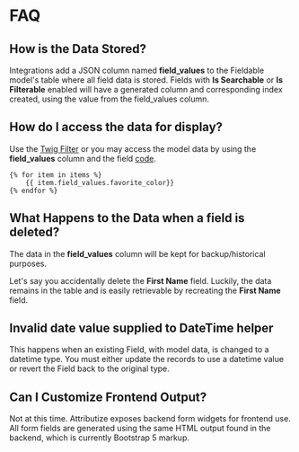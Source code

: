 # FAQ

## How is the Data Stored?
Integrations add a JSON column named **field_values** to the Fieldable model's table where all field data is stored.  Fields with **Is Searchable** or **Is Filterable** enabled will have a generated column and corresponding index created, using the value from the field_values column.

## How do I access the data for display?
Use the [Twig Filter](/attributize/usage/twigfilter.html#twig-filter) or you may access the model data by using the **field_values** column and the field [code](/attributize/usage/editor/tabs/settings.html).

``` twig
{% for item in items %}
    {{ item.field_values.favorite_color}}
{% endfor %}
```

## What Happens to the Data when a field is deleted?
The data in the **field_values** column will be kept for backup/historical purposes.

Let's say you accidentally delete the **First Name** field.  Luckily, the data remains in the table and is easily retrievable by recreating the **First Name** field. 

## Invalid date value supplied to DateTime helper
This happens when an existing Field, with model data, is changed to a datetime type.  You must either update the records to use a datetime value or revert the Field back to the original type.

## Can I Customize Frontend Output?
Not at this time.  Attributize exposes backend form widgets for frontend use.  All form fields are generated using the same HTML output found in the backend, which is currently Bootstrap 5 markup.